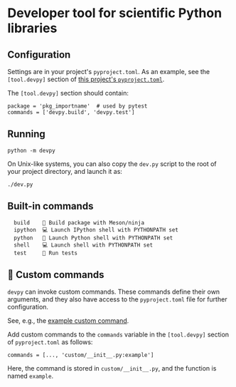 # Developer tool for scientific Python libraries

## Configuration

Settings are in your project's `pyproject.toml`.
As an example, see the `[tool.devpy]` section of [this project's `pyproject.toml`](https://github.com/scientific-python/devpy/blob/main/pyproject.toml).

The `[tool.devpy]` section should contain:

```
package = 'pkg_importname'  # used by pytest
commands = ['devpy.build', 'devpy.test']
```

## Running

```
python -m devpy
```

On Unix-like systems, you can also copy the `dev.py` script to the root of your project directory, and launch it as:

```
./dev.py
```

## Built-in commands

```
  build    🔧 Build package with Meson/ninja
  ipython  💻 Launch IPython shell with PYTHONPATH set
  python   🐍 Launch Python shell with PYTHONPATH set
  shell    💻 Launch shell with PYTHONPATH set
  test     🔧 Run tests
```

## 🧪 Custom commands

`devpy` can invoke custom commands. These commands define their own arguments, and they also have access to the `pyproject.toml` file for further configuration.

See, e.g., the [example custom command](https://github.com/scientific-python/devpy/blob/main/custom/__init__.py).

Add custom commands to the `commands` variable in the `[tool.devpy]` section of `pyproject.toml` as follows:

```
commands = [..., 'custom/__init__.py:example']
```

Here, the command is stored in `custom/__init__.py`, and the function
is named `example`.
